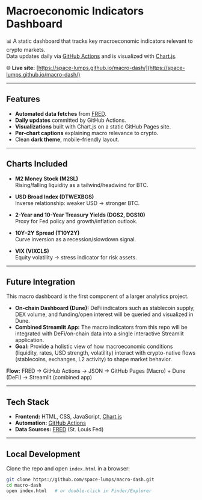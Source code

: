 # Macroeconomic Indicators Dashboard

📊 A static dashboard that tracks key macroeconomic indicators relevant to crypto markets.  
Data updates daily via [GitHub Actions](.github/workflows/update-data.yml) and is visualized with [Chart.js](https://www.chartjs.org/).

🌐 **Live site:** [https://space-lumps.github.io/macro-dash/](https://space-lumps.github.io/macro-dash/)

---

## Features

- **Automated data fetches** from [FRED](https://fred.stlouisfed.org/).
- **Daily updates** committed by GitHub Actions.
- **Visualizations** built with Chart.js on a static GitHub Pages site.
- **Per-chart captions** explaining macro relevance to crypto.
- Clean **dark theme**, mobile-friendly layout.

---

## Charts Included

- **M2 Money Stock (M2SL)**  
  Rising/falling liquidity as a tailwind/headwind for BTC.

- **USD Broad Index (DTWEXBGS)**  
  Inverse relationship: weaker USD → stronger BTC.

- **2-Year and 10-Year Treasury Yields (DGS2, DGS10)**  
  Proxy for Fed policy and growth/inflation outlook.

- **10Y–2Y Spread (T10Y2Y)**  
  Curve inversion as a recession/slowdown signal.

- **VIX (VIXCLS)**  
  Equity volatility → stress indicator for risk assets.

---

## Future Integration

This macro dashboard is the first component of a larger analytics project.

- **On-chain Dashboard (Dune):** DeFi indicators such as stablecoin supply, DEX volume, and funding/open interest will be queried and visualized in Dune.  
- **Combined Streamlit App:** The macro indicators from this repo will be integrated with DeFi/on-chain data into a single interactive Streamlit application.  
- **Goal:** Provide a holistic view of how macroeconomic conditions (liquidity, rates, USD strength, volatility) interact with crypto-native flows (stablecoins, exchanges, L2 activity) to shape market behavior.

**Flow:** FRED → GitHub Actions → JSON → GitHub Pages (Macro) + Dune (DeFi) → Streamlit (combined app)

---

## Tech Stack

- **Frontend:** HTML, CSS, JavaScript, [Chart.js](https://www.chartjs.org/)  
- **Automation:** [GitHub Actions](https://docs.github.com/en/actions)  
- **Data Sources:** [FRED](https://fred.stlouisfed.org/) (St. Louis Fed)  

---

## Local Development

Clone the repo and open `index.html` in a browser:

```bash
git clone https://github.com/space-lumps/macro-dash.git
cd macro-dash
open index.html   # or double-click in Finder/Explorer